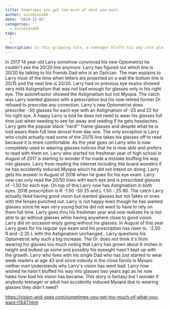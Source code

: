 ```yaml
---
title: Sometimes you get too much of what you want.
author: soindiana88
date: '2019-12-02'
categories:
  - soindiana88
tags:
  - 
  - 
description: In this gripping tale, a teenager bluffs his way into glasses and accidentally induces myopia, facing the consequences.
---
```

In 2017 14 year old Larry somehow convinced his new Optometrist he couldn't see the 20/20 line anymore. Larry has figured out which line is 20/20 by talking to his friends Dad who is an Optician. The man explains to Larry most of the time when letters are projected on a wall the bottom line is 20/15 and the next line is 20/20. Larry had on previous eye exams showed very mild Astigmatism that was not bad enough for glasses only in his right eye. The autorefractor showed the Astigmatism but not Myopia. The catch was Larry wanted glasses with a prescription but his now retired former Dr. refused to prescribe any correction.
Larry's new Optometrist does prescribe -.50 glasses for each eye with an Astigmatism of -25 and 22 for his right eye. A happy Larry is told he does not need to wear his glasses full time just when needing to see far away and reading if he gets headaches.
Larry gets the popular black "nerd"' frame glasses and despite what he is told wears them full time almost from day one. The only exception is Larry who could actually read some of the 20/15 line takes his glasses off to read because it is more comfortable.
As the year goes on Larry who is now completely used to wearing glasses notices that he is now able and prefers to read with them on. Larry who started his freshman year of high school in August of 2017 is starting to wonder if he made a mistake bluffing his way into glasses. Larry from reading the internet including this board wonders if he has accidently induced Myopia which he did not intend on doing.
Larry gets his answer in August of 2018 when he goes for his eye exam. Larry now can only read the 20/50 lines with each eye and is prescribed glasses of -1.50 for each eye. On top of this Larry now has Astigmatism in both eyes. 2018 prescription is R -1.50 -50 25 and L 1.50 -.25 90. The catch Larry actually liked having good vision but wanted glasses but not fakes or ones with the lenses punched out. Larry is not happy even though he has wanted glasses since he was very young but he did not want to have to rely on them full time.
Larry goes thru his freshman year and now realizes he is not able to go without glasses while having anywhere close to good vision. Larry did on occasion enjoy going without his glasses. In August of this year Larry goes for his regular eye exam and his prescription has risen to  -2.00 R and -2.25 L with the Astigmatism unchanged.. Larry questions his Optometrist why such a big increase. The Dr. does not think it's from wearing his glasses too much noting that Larry has grown about 6 inches in height and bulked up some and possibly his eyesight hasn't kept up with the growth. Larry who lives with his single Dad who has just started to wear weak readers at age 43 and since nobody in the close family is Myopic neither man understands why Larry's vision has went bad. Larry now wished he hasn't bluffed his way into glasses two years ago as he now hates how bad his vision has became.
This story is fantasy but I wonder if anybody teenager or adult has accidently induced Myopia due to wearing glasses they didn't need?

https://vision-and-spex.com/sometimes-you-get-too-much-of-what-you-want-t1547.html